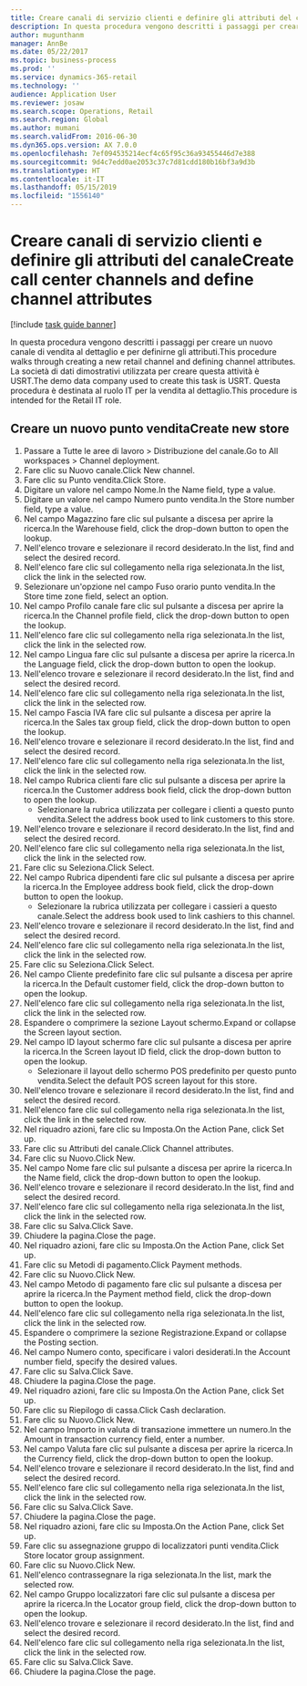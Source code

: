 ```yaml
---
title: Creare canali di servizio clienti e definire gli attributi del canale
description: In questa procedura vengono descritti i passaggi per creare un nuovo canale di vendita al dettaglio e per definirne gli attributi.
author: mugunthanm
manager: AnnBe
ms.date: 05/22/2017
ms.topic: business-process
ms.prod: ''
ms.service: dynamics-365-retail
ms.technology: ''
audience: Application User
ms.reviewer: josaw
ms.search.scope: Operations, Retail
ms.search.region: Global
ms.author: mumani
ms.search.validFrom: 2016-06-30
ms.dyn365.ops.version: AX 7.0.0
ms.openlocfilehash: 7ef094535214ecf4c65f95c36a93455446d7e388
ms.sourcegitcommit: 9d4c7edd0ae2053c37c7d81cdd180b16bf3a9d3b
ms.translationtype: HT
ms.contentlocale: it-IT
ms.lasthandoff: 05/15/2019
ms.locfileid: "1556140"
---
```

# <a name="create-call-center-channels-and-define-channel-attributes"></a><span data-ttu-id="51bfd-103">Creare canali di servizio clienti e definire gli attributi del canale</span><span class="sxs-lookup"><span data-stu-id="51bfd-103">Create call center channels and define channel attributes</span></span>

[!include [task guide banner](../includes/task-guide-banner.md)]

<span data-ttu-id="51bfd-104">In questa procedura vengono descritti i passaggi per creare un nuovo canale di vendita al dettaglio e per definirne gli attributi.</span><span class="sxs-lookup"><span data-stu-id="51bfd-104">This procedure walks through creating a new retail channel and defining channel attributes.</span></span> <span data-ttu-id="51bfd-105">La società di dati dimostrativi utilizzata per creare questa attività è USRT.</span><span class="sxs-lookup"><span data-stu-id="51bfd-105">The demo data company used to create this task is USRT.</span></span> <span data-ttu-id="51bfd-106">Questa procedura è destinata al ruolo IT per la vendita al dettaglio.</span><span class="sxs-lookup"><span data-stu-id="51bfd-106">This procedure is intended for the Retail IT role.</span></span>


## <a name="create-new-store"></a><span data-ttu-id="51bfd-107">Creare un nuovo punto vendita</span><span class="sxs-lookup"><span data-stu-id="51bfd-107">Create new store</span></span>
1. <span data-ttu-id="51bfd-108">Passare a Tutte le aree di lavoro > Distribuzione del canale.</span><span class="sxs-lookup"><span data-stu-id="51bfd-108">Go to All workspaces > Channel deployment.</span></span>
2. <span data-ttu-id="51bfd-109">Fare clic su Nuovo canale.</span><span class="sxs-lookup"><span data-stu-id="51bfd-109">Click New channel.</span></span>
3. <span data-ttu-id="51bfd-110">Fare clic su Punto vendita.</span><span class="sxs-lookup"><span data-stu-id="51bfd-110">Click Store.</span></span>
4. <span data-ttu-id="51bfd-111">Digitare un valore nel campo Nome.</span><span class="sxs-lookup"><span data-stu-id="51bfd-111">In the Name field, type a value.</span></span>
5. <span data-ttu-id="51bfd-112">Digitare un valore nel campo Numero punto vendita.</span><span class="sxs-lookup"><span data-stu-id="51bfd-112">In the Store number field, type a value.</span></span>
6. <span data-ttu-id="51bfd-113">Nel campo Magazzino fare clic sul pulsante a discesa per aprire la ricerca.</span><span class="sxs-lookup"><span data-stu-id="51bfd-113">In the Warehouse field, click the drop-down button to open the lookup.</span></span>
7. <span data-ttu-id="51bfd-114">Nell'elenco trovare e selezionare il record desiderato.</span><span class="sxs-lookup"><span data-stu-id="51bfd-114">In the list, find and select the desired record.</span></span>
8. <span data-ttu-id="51bfd-115">Nell'elenco fare clic sul collegamento nella riga selezionata.</span><span class="sxs-lookup"><span data-stu-id="51bfd-115">In the list, click the link in the selected row.</span></span>
9. <span data-ttu-id="51bfd-116">Selezionare un'opzione nel campo Fuso orario punto vendita.</span><span class="sxs-lookup"><span data-stu-id="51bfd-116">In the Store time zone field, select an option.</span></span>
10. <span data-ttu-id="51bfd-117">Nel campo Profilo canale fare clic sul pulsante a discesa per aprire la ricerca.</span><span class="sxs-lookup"><span data-stu-id="51bfd-117">In the Channel profile field, click the drop-down button to open the lookup.</span></span>
11. <span data-ttu-id="51bfd-118">Nell'elenco fare clic sul collegamento nella riga selezionata.</span><span class="sxs-lookup"><span data-stu-id="51bfd-118">In the list, click the link in the selected row.</span></span>
12. <span data-ttu-id="51bfd-119">Nel campo Lingua fare clic sul pulsante a discesa per aprire la ricerca.</span><span class="sxs-lookup"><span data-stu-id="51bfd-119">In the Language field, click the drop-down button to open the lookup.</span></span>
13. <span data-ttu-id="51bfd-120">Nell'elenco trovare e selezionare il record desiderato.</span><span class="sxs-lookup"><span data-stu-id="51bfd-120">In the list, find and select the desired record.</span></span>
14. <span data-ttu-id="51bfd-121">Nell'elenco fare clic sul collegamento nella riga selezionata.</span><span class="sxs-lookup"><span data-stu-id="51bfd-121">In the list, click the link in the selected row.</span></span>
15. <span data-ttu-id="51bfd-122">Nel campo Fascia IVA fare clic sul pulsante a discesa per aprire la ricerca.</span><span class="sxs-lookup"><span data-stu-id="51bfd-122">In the Sales tax group field, click the drop-down button to open the lookup.</span></span>
16. <span data-ttu-id="51bfd-123">Nell'elenco trovare e selezionare il record desiderato.</span><span class="sxs-lookup"><span data-stu-id="51bfd-123">In the list, find and select the desired record.</span></span>
17. <span data-ttu-id="51bfd-124">Nell'elenco fare clic sul collegamento nella riga selezionata.</span><span class="sxs-lookup"><span data-stu-id="51bfd-124">In the list, click the link in the selected row.</span></span>
18. <span data-ttu-id="51bfd-125">Nel campo Rubrica clienti fare clic sul pulsante a discesa per aprire la ricerca.</span><span class="sxs-lookup"><span data-stu-id="51bfd-125">In the Customer address book field, click the drop-down button to open the lookup.</span></span>
    * <span data-ttu-id="51bfd-126">Selezionare la rubrica utilizzata per collegare i clienti a questo punto vendita.</span><span class="sxs-lookup"><span data-stu-id="51bfd-126">Select the address book used to link customers to this store.</span></span>  
19. <span data-ttu-id="51bfd-127">Nell'elenco trovare e selezionare il record desiderato.</span><span class="sxs-lookup"><span data-stu-id="51bfd-127">In the list, find and select the desired record.</span></span>
20. <span data-ttu-id="51bfd-128">Nell'elenco fare clic sul collegamento nella riga selezionata.</span><span class="sxs-lookup"><span data-stu-id="51bfd-128">In the list, click the link in the selected row.</span></span>
21. <span data-ttu-id="51bfd-129">Fare clic su Seleziona.</span><span class="sxs-lookup"><span data-stu-id="51bfd-129">Click Select.</span></span>
22. <span data-ttu-id="51bfd-130">Nel campo Rubrica dipendenti fare clic sul pulsante a discesa per aprire la ricerca.</span><span class="sxs-lookup"><span data-stu-id="51bfd-130">In the Employee address book field, click the drop-down button to open the lookup.</span></span>
    * <span data-ttu-id="51bfd-131">Selezionare la rubrica utilizzata per collegare i cassieri a questo canale.</span><span class="sxs-lookup"><span data-stu-id="51bfd-131">Select the address book used to link cashiers to this channel.</span></span>  
23. <span data-ttu-id="51bfd-132">Nell'elenco trovare e selezionare il record desiderato.</span><span class="sxs-lookup"><span data-stu-id="51bfd-132">In the list, find and select the desired record.</span></span>
24. <span data-ttu-id="51bfd-133">Nell'elenco fare clic sul collegamento nella riga selezionata.</span><span class="sxs-lookup"><span data-stu-id="51bfd-133">In the list, click the link in the selected row.</span></span>
25. <span data-ttu-id="51bfd-134">Fare clic su Seleziona.</span><span class="sxs-lookup"><span data-stu-id="51bfd-134">Click Select.</span></span>
26. <span data-ttu-id="51bfd-135">Nel campo Cliente predefinito fare clic sul pulsante a discesa per aprire la ricerca.</span><span class="sxs-lookup"><span data-stu-id="51bfd-135">In the Default customer field, click the drop-down button to open the lookup.</span></span>
27. <span data-ttu-id="51bfd-136">Nell'elenco fare clic sul collegamento nella riga selezionata.</span><span class="sxs-lookup"><span data-stu-id="51bfd-136">In the list, click the link in the selected row.</span></span>
28. <span data-ttu-id="51bfd-137">Espandere o comprimere la sezione Layout schermo.</span><span class="sxs-lookup"><span data-stu-id="51bfd-137">Expand or collapse the Screen layout section.</span></span>
29. <span data-ttu-id="51bfd-138">Nel campo ID layout schermo fare clic sul pulsante a discesa per aprire la ricerca.</span><span class="sxs-lookup"><span data-stu-id="51bfd-138">In the Screen layout ID field, click the drop-down button to open the lookup.</span></span>
    * <span data-ttu-id="51bfd-139">Selezionare il layout dello schermo POS predefinito per questo punto vendita.</span><span class="sxs-lookup"><span data-stu-id="51bfd-139">Select the default POS screen layout for this store.</span></span>  
30. <span data-ttu-id="51bfd-140">Nell'elenco trovare e selezionare il record desiderato.</span><span class="sxs-lookup"><span data-stu-id="51bfd-140">In the list, find and select the desired record.</span></span>
31. <span data-ttu-id="51bfd-141">Nell'elenco fare clic sul collegamento nella riga selezionata.</span><span class="sxs-lookup"><span data-stu-id="51bfd-141">In the list, click the link in the selected row.</span></span>
32. <span data-ttu-id="51bfd-142">Nel riquadro azioni, fare clic su Imposta.</span><span class="sxs-lookup"><span data-stu-id="51bfd-142">On the Action Pane, click Set up.</span></span>
33. <span data-ttu-id="51bfd-143">Fare clic su Attributi del canale.</span><span class="sxs-lookup"><span data-stu-id="51bfd-143">Click Channel attributes.</span></span>
34. <span data-ttu-id="51bfd-144">Fare clic su Nuovo.</span><span class="sxs-lookup"><span data-stu-id="51bfd-144">Click New.</span></span>
35. <span data-ttu-id="51bfd-145">Nel campo Nome fare clic sul pulsante a discesa per aprire la ricerca.</span><span class="sxs-lookup"><span data-stu-id="51bfd-145">In the Name field, click the drop-down button to open the lookup.</span></span>
36. <span data-ttu-id="51bfd-146">Nell'elenco trovare e selezionare il record desiderato.</span><span class="sxs-lookup"><span data-stu-id="51bfd-146">In the list, find and select the desired record.</span></span>
37. <span data-ttu-id="51bfd-147">Nell'elenco fare clic sul collegamento nella riga selezionata.</span><span class="sxs-lookup"><span data-stu-id="51bfd-147">In the list, click the link in the selected row.</span></span>
38. <span data-ttu-id="51bfd-148">Fare clic su Salva.</span><span class="sxs-lookup"><span data-stu-id="51bfd-148">Click Save.</span></span>
39. <span data-ttu-id="51bfd-149">Chiudere la pagina.</span><span class="sxs-lookup"><span data-stu-id="51bfd-149">Close the page.</span></span>
40. <span data-ttu-id="51bfd-150">Nel riquadro azioni, fare clic su Imposta.</span><span class="sxs-lookup"><span data-stu-id="51bfd-150">On the Action Pane, click Set up.</span></span>
41. <span data-ttu-id="51bfd-151">Fare clic su Metodi di pagamento.</span><span class="sxs-lookup"><span data-stu-id="51bfd-151">Click Payment methods.</span></span>
42. <span data-ttu-id="51bfd-152">Fare clic su Nuovo.</span><span class="sxs-lookup"><span data-stu-id="51bfd-152">Click New.</span></span>
43. <span data-ttu-id="51bfd-153">Nel campo Metodo di pagamento fare clic sul pulsante a discesa per aprire la ricerca.</span><span class="sxs-lookup"><span data-stu-id="51bfd-153">In the Payment method field, click the drop-down button to open the lookup.</span></span>
44. <span data-ttu-id="51bfd-154">Nell'elenco fare clic sul collegamento nella riga selezionata.</span><span class="sxs-lookup"><span data-stu-id="51bfd-154">In the list, click the link in the selected row.</span></span>
45. <span data-ttu-id="51bfd-155">Espandere o comprimere la sezione Registrazione.</span><span class="sxs-lookup"><span data-stu-id="51bfd-155">Expand or collapse the Posting section.</span></span>
46. <span data-ttu-id="51bfd-156">Nel campo Numero conto, specificare i valori desiderati.</span><span class="sxs-lookup"><span data-stu-id="51bfd-156">In the Account number field, specify the desired values.</span></span>
47. <span data-ttu-id="51bfd-157">Fare clic su Salva.</span><span class="sxs-lookup"><span data-stu-id="51bfd-157">Click Save.</span></span>
48. <span data-ttu-id="51bfd-158">Chiudere la pagina.</span><span class="sxs-lookup"><span data-stu-id="51bfd-158">Close the page.</span></span>
49. <span data-ttu-id="51bfd-159">Nel riquadro azioni, fare clic su Imposta.</span><span class="sxs-lookup"><span data-stu-id="51bfd-159">On the Action Pane, click Set up.</span></span>
50. <span data-ttu-id="51bfd-160">Fare clic su Riepilogo di cassa.</span><span class="sxs-lookup"><span data-stu-id="51bfd-160">Click Cash declaration.</span></span>
51. <span data-ttu-id="51bfd-161">Fare clic su Nuovo.</span><span class="sxs-lookup"><span data-stu-id="51bfd-161">Click New.</span></span>
52. <span data-ttu-id="51bfd-162">Nel campo Importo in valuta di transazione immettere un numero.</span><span class="sxs-lookup"><span data-stu-id="51bfd-162">In the Amount in transaction currency field, enter a number.</span></span>
53. <span data-ttu-id="51bfd-163">Nel campo Valuta fare clic sul pulsante a discesa per aprire la ricerca.</span><span class="sxs-lookup"><span data-stu-id="51bfd-163">In the Currency field, click the drop-down button to open the lookup.</span></span>
54. <span data-ttu-id="51bfd-164">Nell'elenco trovare e selezionare il record desiderato.</span><span class="sxs-lookup"><span data-stu-id="51bfd-164">In the list, find and select the desired record.</span></span>
55. <span data-ttu-id="51bfd-165">Nell'elenco fare clic sul collegamento nella riga selezionata.</span><span class="sxs-lookup"><span data-stu-id="51bfd-165">In the list, click the link in the selected row.</span></span>
56. <span data-ttu-id="51bfd-166">Fare clic su Salva.</span><span class="sxs-lookup"><span data-stu-id="51bfd-166">Click Save.</span></span>
57. <span data-ttu-id="51bfd-167">Chiudere la pagina.</span><span class="sxs-lookup"><span data-stu-id="51bfd-167">Close the page.</span></span>
58. <span data-ttu-id="51bfd-168">Nel riquadro azioni, fare clic su Imposta.</span><span class="sxs-lookup"><span data-stu-id="51bfd-168">On the Action Pane, click Set up.</span></span>
59. <span data-ttu-id="51bfd-169">Fare clic su assegnazione gruppo di localizzatori punti vendita.</span><span class="sxs-lookup"><span data-stu-id="51bfd-169">Click Store locator group assignment.</span></span>
60. <span data-ttu-id="51bfd-170">Fare clic su Nuovo.</span><span class="sxs-lookup"><span data-stu-id="51bfd-170">Click New.</span></span>
61. <span data-ttu-id="51bfd-171">Nell'elenco contrassegnare la riga selezionata.</span><span class="sxs-lookup"><span data-stu-id="51bfd-171">In the list, mark the selected row.</span></span>
62. <span data-ttu-id="51bfd-172">Nel campo Gruppo localizzatori fare clic sul pulsante a discesa per aprire la ricerca.</span><span class="sxs-lookup"><span data-stu-id="51bfd-172">In the Locator group field, click the drop-down button to open the lookup.</span></span>
63. <span data-ttu-id="51bfd-173">Nell'elenco trovare e selezionare il record desiderato.</span><span class="sxs-lookup"><span data-stu-id="51bfd-173">In the list, find and select the desired record.</span></span>
64. <span data-ttu-id="51bfd-174">Nell'elenco fare clic sul collegamento nella riga selezionata.</span><span class="sxs-lookup"><span data-stu-id="51bfd-174">In the list, click the link in the selected row.</span></span>
65. <span data-ttu-id="51bfd-175">Fare clic su Salva.</span><span class="sxs-lookup"><span data-stu-id="51bfd-175">Click Save.</span></span>
66. <span data-ttu-id="51bfd-176">Chiudere la pagina.</span><span class="sxs-lookup"><span data-stu-id="51bfd-176">Close the page.</span></span>

